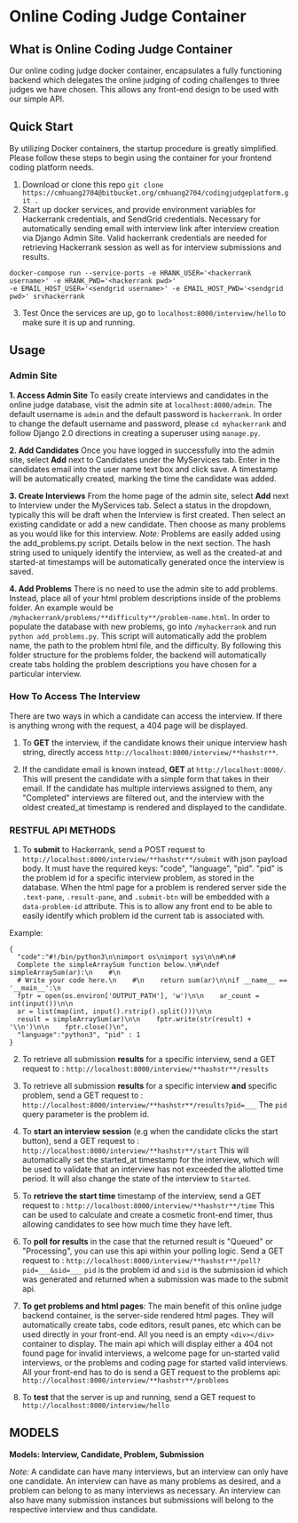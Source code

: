 # Online Coding Judge Container
## What is Online Coding Judge Container
Our online coding judge docker container, encapsulates a fully functioning backend which delegates the online judging of coding challenges to three judges we have chosen. This allows any front-end design to be used with our simple API.

## Quick Start 
By utilizing Docker containers, the startup procedure is greatly simplified. 
Please follow these steps to begin using the container for your frontend coding platform needs. 

 1. Download or clone this repo
  `git clone https://cmhuang2704@bitbucket.org/cmhuang2704/codingjudgeplatform.git .`
  2. Start up docker services, and provide environment variables for Hackerrank credentials, and SendGrid credentials.
  Necessary for automatically sending email with interview link after interview creation via Django Admin Site. Valid hackerrank credentials are needed for retrieving Hackerrank session as well as for interview submissions and results. </br>
```
docker-compose run --service-ports -e HRANK_USER='<hackerrank username>' -e HRANK_PWD='<hackerrank pwd>' 
-e EMAIL_HOST_USER='<sendgrid username>' -e EMAIL_HOST_PWD='<sendgrid pwd>' srvhackerrank
```
    
 3. Test
    Once the services are up, go to `localhost:8000/interview/hello`  to make sure it is up and running.
    
## Usage

### Admin Site
**1. Access Admin Site**
To easily create interviews and candidates in the online judge database, visit the admin site at `localhost:8000/admin`.  The default username is `admin` and the default password is `hackerrank`. In order to change the default username and password, please `cd myhackerrank` and follow Django 2.0 directions in creating a superuser using `manage.py`. 

**2. Add Candidates**
Once you have logged in successfully into the admin site, select **Add** next to Candidates under the MyServices tab.  Enter in the candidates email into the user name text box and click save. A timestamp will be automatically created, marking the time the candidate was added. 

**3. Create Interviews**
From the home page of the admin site, select  **Add** next to Interview under the MyServices tab. Select a status in the dropdown, typically this will be draft when the Interview is first created. Then select an existing candidate or add a new candidate. Then choose as many problems as you would like for this interview. *Note:* Problems are easily added using the add_problems.py script. Details below in the next section. The hash string used to uniquely identify the interview, as well as the created-at and started-at timestamps will be automatically generated once the interview is saved.

**4. Add Problems**
There is no need to use the admin site to add problems. Instead, place all of your html problem descriptions inside of the problems folder. An example would be `/myhackerrank/problems/**difficulty**/problem-name.html`. In order to populate the database with new problems, go into `/myhackerrank` and run `python add_problems.py`. This script will automatically add the problem name, the path to the problem html file, and the difficulty. By following this folder structure for the problems folder, the backend will automatically create tabs holding the problem descriptions you have chosen for a particular interview. 

### How To Access The Interview 
There are two ways in which a candidate can access the interview. If there is anything wrong with the request, a 404 page will be displayed.
1) To **GET** the interview, if the candidate knows their unique interview hash string, directly access `http://localhost:8000/interview/**hashstr**`.

2) If the candidate email is known instead, **GET** at `http://localhost:8000/`. This will present the candidate with a simple form that takes in their email. If the candidate has multiple interviews assigned to them, any "Completed" interviews are filtered out, and the interview with the oldest created_at timestamp is rendered and displayed to the candidate. 

### RESTFUL API METHODS
1) To **submit** to Hackerrank, send a POST request to `http://localhost:8000/interview/**hashstr**/submit` with json payload body.  It must have the required keys: "code", "language", "pid". "pid" is the problem id for a specific interview problem, as stored in the database. When the html page for a problem is rendered server side  the `.text-pane`, `.result-pane`, and `.submit-btn` will be embedded with a `data-problem-id` attribute. This is to allow  any front end to be able to easily identify which problem id the current tab is associated with. 

Example: 
  ```
  { 
    "code":"#!/bin/python3\n\nimport os\nimport sys\n\n#\n# 
    Complete the simpleArraySum function below.\n#\ndef simpleArraySum(ar):\n    #\n   
    # Write your code here.\n    #\n    return sum(ar)\n\nif __name__ == '__main__':\n    
    fptr = open(os.environ['OUTPUT_PATH'], 'w')\n\n    ar_count = int(input())\n\n    
    ar = list(map(int, input().rstrip().split()))\n\n  
    result = simpleArraySum(ar)\n\n    fptr.write(str(result) + '\\n')\n\n    fptr.close()\n",
    "language":"python3", "pid" : 1
  }
  ```

2) To retrieve all submission **results** for a specific interview, send a GET request to :
`http://localhost:8000/interview/**hashstr**/results`

3) To retrieve all submission **results** for a specific interview **and** specific problem, send a GET request to :
`http://localhost:8000/interview/**hashstr**/results?pid=___`
The `pid` query parameter is the problem id.

4) To **start an interview session**  (e.g when the candidate clicks the start button), send a GET request to :
`http://localhost:8000/interview/**hashstr**/start`
This will automatically set the started_at timestamp for the interview, which will be used to validate that an interview has not exceeded the allotted time period. It will also change the state of the interview to `Started`.

5) To **retrieve the start time** timestamp of the interview, send a GET request to :
`http://localhost:8000/interview/**hashstr**/time`
This can be used to calculate and create a cosmetic front-end timer, thus allowing candidates to see how much time they have left.

6) To **poll for results** in the case that the returned result is "Queued" or "Processing", you can use this api within your polling logic. Send a GET request to :
`http://localhost:8000/interview/**hashstr**/poll?pid=___&sid=___`
`pid` is the  problem id and `sid` is the submission id which was generated and returned when a submission was made to the submit api.

7) **To get problems and html pages**: The main benefit of this online judge backend container, is the server-side rendered html pages. They will automatically create tabs, code editors, result panes,  etc which can be used directly in your front-end. All you need is an empty `<div></div>` container to display. The main api which will display either a 404 not found page for invalid interviews, a welcome page for un-started valid interviews, or the problems and coding page for started valid interviews. All your front-end has to do is send a GET request to the problems api:
`http://localhost:8000/interview/**hashstr**/problems`

8) To **test** that the server is up and running, send a GET request to
`http://localhost:8000/interview/hello`

## MODELS
 **Models: Interview, Candidate, Problem, Submission**
 
*Note:* A candidate can have many interviews, but an interview can only have one candidate. An interview can have as many problems as desired, and a problem can belong to as many interviews as necessary. An interview can also have many submission instances but submissions will belong to the respective interview and thus candidate.

